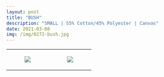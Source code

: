 ```yaml
---
layout: post
title: "BUSH"
description: "SMALL | 55% Cotton/45% Polyester | Canvas"
date: 2021-03-08
img: /img/0272-bush.jpg
---
```




<table style="width:100%;"><tr><td style="vertical-align:top;">
      <figure class="tmblr-full" data-orig-height="2048" data-orig-width="1365" data-orig-src="https://concertshirts.netlify.app/shirts/0272/0272-01.jpg"><img src="https://64.media.tumblr.com/bc0dc45a411b66675a0b086598c65768/e46065e6db8bed0a-ba/s540x810/0b60863c63fbfaf76588d5b99ed9e2b8ee6877db.jpg" data-orig-height="2048" data-orig-width="1365" data-orig-src="https://concertshirts.netlify.app/shirts/0272/0272-01.jpg"/></figure></td>
    <td style="vertical-align:top;">
      <figure class="tmblr-full" data-orig-height="2048" data-orig-width="1365" data-orig-src="https://concertshirts.netlify.app/shirts/0272/0272-02.jpg"><img src="https://64.media.tumblr.com/2a37cc40bb2ebfd0ea63befce66985e2/e46065e6db8bed0a-54/s540x810/26cb17c01af26a3947cbe2f69fe1d026b8f155d7.jpg" data-orig-height="2048" data-orig-width="1365" data-orig-src="https://concertshirts.netlify.app/shirts/0272/0272-02.jpg"/></figure></td>
  </tr></table>
